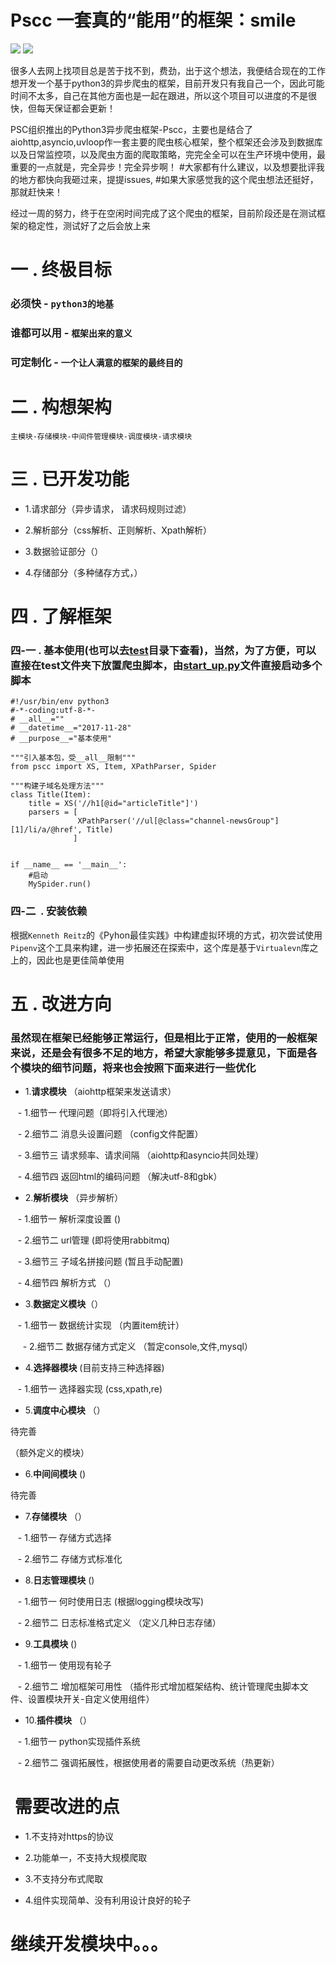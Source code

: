 # Pscc 一套真的“能用”的框架：smile
![](https://img.shields.io/badge/time-3day-red.svg)
![](https://img.shields.io/badge/build-passing-brightgreen.svg)

很多人去网上找项目总是苦于找不到，费劲，出于这个想法，我便结合现在的工作想开发一个基于python3的异步爬虫的框架，目前开发只有我自己一个，因此可能时间不太多，自己在其他方面也是一起在跟进，所以这个项目可以进度的不是很快，但每天保证都会更新！

PSC组织推出的Python3异步爬虫框架-Pscc，主要也是结合了aiohttp,asyncio,uvloop作一套主要的爬虫核心框架，整个框架还会涉及到数据库以及日常监控项，以及爬虫方面的爬取策略，完完全全可以在生产环境中使用，最重要的一点就是，完全异步！完全异步啊！ 
#大家都有什么建议，以及想要批评我的地方都快向我砸过来，提提issues,
#如果大家感觉我的这个爬虫想法还挺好，那就赶快来！

经过一周的努力，终于在空闲时间完成了这个爬虫的框架，目前阶段还是在测试框架的稳定性，测试好了之后会放上来

# 一 . 终极目标

### 必须快 - `python3的地基`

### 谁都可以用 - `框架出来的意义`

### 可定制化 - `一个让人满意的框架的最终目的`

# 二 . 构想架构

`主模块-存储模块-中间件管理模块-调度模块-请求模块`

# 三 . 已开发功能

- 1.请求部分（异步请求， 请求码规则过滤）
 
- 2.解析部分（css解析、正则解析、Xpath解析）

- 3.数据验证部分（）

- 4.存储部分（多种储存方式，）

# 四 . 了解框架

### 四-一 . 基本使用(也可以去[**test**](https://github.com/PythonScientists/Pscc/tree/master/test)目录下查看)，当然，为了方便，可以直接在test文件夹下放置爬虫脚本，由[**start_up.py**](https://github.com/PythonScientists/Pscc/blob/master/start_up.py)文件直接启动多个脚本

```
#!/usr/bin/env python3
#-*-coding:utf-8-*-
# __all__=""
# __datetime__="2017-11-28"
# __purpose__="基本使用"

"""引入基本包，受__all__限制"""
from pscc import XS, Item, XPathParser, Spider

"""构建子域名处理方法"""
class Title(Item):
    title = XS('//h1[@id="articleTitle"]')
    parsers = [
               XPathParser('//ul[@class="channel-newsGroup"][1]/li/a/@href', Title)
              ]


if __name__ == '__main__':
    #启动
    MySpider.run()
```

### 四-二  . 安装依赖

根据`Kenneth Reitz`的《Pyhon最佳实践》中构建虚拟环境的方式，初次尝试使用`Pipenv`这个工具来构建，进一步拓展还在探索中，这个库是基于`Virtualevn`库之上的，因此也是更佳简单使用


# 五 . 改进方向

###  虽然现在框架已经能够正常运行，但是相比于正常，使用的一般框架来说，还是会有很多不足的地方，希望大家能够多提意见，下面是各个模块的细节问题，将来也会按照下面来进行一些优化

- 1.**请求模块** （aiohttp框架来发送请求）

    - 1.细节一 代理问题（即将引入代理池） 
  
  
    - 2.细节二 消息头设置问题 （config文件配置）
    
    
    - 3.细节三 请求频率、请求间隔 （aiohttp和asyncio共同处理）
   
   
    - 4.细节四 返回html的编码问题 （解决utf-8和gbk）

- 2.**解析模块** （异步解析）

    - 1.细节一 解析深度设置 ()
  
  
    - 2.细节二 url管理 (即将使用rabbitmq)
    
    
    - 3.细节三 子域名拼接问题 (暂且手动配置)
  
  
    - 4.细节四 解析方式 （）

- 3.**数据定义模块**（）

    - 1.细节一 数据统计实现 （内置item统计）
    
  
    - 2.细节二 数据存储方式定义 （暂定console,文件,mysql）
    
 
- 4.**选择器模块** (目前支持三种选择器)

    - 1.细节一 选择器实现 (css,xpath,re)

- 5.**调度中心模块** （）

待完善

（额外定义的模块）

- 6.**中间间模块** ()

待完善

- 7.**存储模块** （）

    - 1.细节一 存储方式选择 
    
 
    - 2.细节二 存储方式标准化


- 8.**日志管理模块** ()

    - 1.细节一 何时使用日志 (根据logging模块改写)
    
 
    - 2.细节二 日志标准格式定义 （定义几种日志存储）
    
- 9.**工具模块** ()

    - 1.细节一 使用现有轮子 
    
 
    - 2.细节二 增加框架可用性 （插件形式增加框架结构、统计管理爬虫脚本文件、设置模块开关-自定义使用组件）
    
- 10.**插件模块** （）

    - 1.细节一 python实现插件系统
    
 
    - 2.细节二 强调拓展性，根据使用者的需要自动更改系统（热更新）

#  需要改进的点

- 1.不支持对https的协议


- 2.功能单一，不支持大规模爬取


- 3.不支持分布式爬取


- 4.组件实现简单、没有利用设计良好的轮子


# 继续开发模块中。。。
